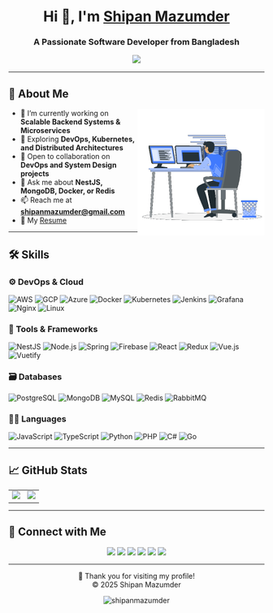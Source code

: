 <h1 align="center">Hi 👋, I'm <a href="https://github.com/shipanmazumder" target="blank">Shipan Mazumder</a></h1>
<h3 align="center">A Passionate Software Developer from Bangladesh</h3>

<p align="center">
  <a href="https://github.com/DenverCoder1/readme-typing-svg">
    <img src="https://readme-typing-svg.herokuapp.com?font=Fira+Code&color=00F7FF&size=22&center=true&vCenter=true&width=800&lines=Backend+Developer+%7C+DevOps+Enthusiast+%7C+System+Designer;NestJS,+MongoDB,+Docker,+Redis,+K8s,+PostgreSQL;Always+Learning,+Building,+and+Improving!">
  </a>
</p>

---

## 🚀 About Me

<img align="right" src="https://github.com/0xAbdulKhalid/0xAbdulKhalid/raw/main/assets/mdImages/Right_Side.gif" width=250 />

- 🔭 I’m currently working on **Scalable Backend Systems & Microservices**
- 🌱 Exploring **DevOps, Kubernetes, and Distributed Architectures**
- 🤝 Open to collaboration on **DevOps and System Design projects**
- 💬 Ask me about **NestJS, MongoDB, Docker, or Redis**
- 📫 Reach me at **shipanmazumder@gmail.com**
- 📄 My [Resume](https://drive.google.com/file/d/1C5CeygFmEkph0Yf4vXLoDUF8d6ie2hvV/view?usp=sharing)

---

## 🛠️ Skills

### ⚙️ DevOps & Cloud
![AWS](https://img.shields.io/badge/-AWS-000?&logo=Amazon-AWS)
![GCP](https://img.shields.io/badge/-GCP-000?&logo=Google-Cloud)
![Azure](https://img.shields.io/badge/-Azure-000?&logo=Microsoft-Azure)
![Docker](https://img.shields.io/badge/-Docker-000?&logo=Docker)
![Kubernetes](https://img.shields.io/badge/-Kubernetes-000?&logo=Kubernetes)
![Jenkins](https://img.shields.io/badge/-Jenkins-000?&logo=Jenkins)
![Grafana](https://img.shields.io/badge/-Grafana-000?&logo=Grafana)
![Nginx](https://img.shields.io/badge/-Nginx-000?&logo=Nginx)
![Linux](https://img.shields.io/badge/-Linux-000?&logo=Linux)

### 🧰 Tools & Frameworks
![NestJS](https://img.shields.io/badge/-NestJS-000?&logo=nestjs)
![Node.js](https://img.shields.io/badge/-Node.js-000?&logo=node.js)
![Spring](https://img.shields.io/badge/-Spring-000?&logo=spring)
![Firebase](https://img.shields.io/badge/-Firebase-000?&logo=Firebase)
![React](https://img.shields.io/badge/-React-000?&logo=react)
![Redux](https://img.shields.io/badge/-Redux-000?&logo=redux)
![Vue.js](https://img.shields.io/badge/-Vue.js-000?&logo=vue.js)
![Vuetify](https://img.shields.io/badge/-Vuetify-000?&logo=vuetify)

### 🗃️ Databases
![PostgreSQL](https://img.shields.io/badge/-PostgreSQL-000?&logo=PostgreSQL)
![MongoDB](https://img.shields.io/badge/-MongoDB-000?&logo=MongoDB)
![MySQL](https://img.shields.io/badge/-MySQL-000?&logo=MySQL)
![Redis](https://img.shields.io/badge/-Redis-000?&logo=Redis)
![RabbitMQ](https://img.shields.io/badge/-RabbitMQ-000?&logo=RabbitMQ)

### 👨‍💻 Languages
![JavaScript](https://img.shields.io/badge/-JavaScript-000?&logo=JavaScript)
![TypeScript](https://img.shields.io/badge/-TypeScript-000?&logo=TypeScript)
![Python](https://img.shields.io/badge/-Python-000?&logo=Python)
![PHP](https://img.shields.io/badge/-PHP-000?&logo=PHP)
![C#](https://img.shields.io/badge/-C%23-000?&logo=C-Sharp)
![Go](https://img.shields.io/badge/-Go-000?&logo=Go)

---

## 📈 GitHub Stats

<table>
  <tr>
    <td><img src="https://github-readme-stats.vercel.app/api?username=shipanmazumder&show_icons=true&theme=radical" height="190px" /></td>
    <td><img src="https://github-readme-stats.vercel.app/api/top-langs/?username=shipanmazumder&layout=compact&theme=radical" height="190px" /></td>
  </tr>
</table>

---

## 🤝 Connect with Me

<p align="center">
  <a href="https://linkedin.com/in/shipansm" target="_blank"><img src="https://img.icons8.com/plasticine/100/000000/linkedin.png" width="40"/></a>
  <a href="https://twitter.com/shipanmazumder" target="_blank"><img src="https://img.icons8.com/plasticine/100/000000/twitter.png" width="40"/></a>
  <a href="https://fb.com/shipansm" target="_blank"><img src="https://img.icons8.com/plasticine/100/000000/facebook.png" width="40"/></a>
  <a href="https://medium.com/@shipanmazumder" target="_blank"><img src="https://img.icons8.com/stickers/100/medium-logo.png" width="40"/></a>
  <a href="https://www.leetcode.com/shipansm" target="_blank"><img src="https://img.icons8.com/external-tal-revivo-bold-tal-revivo/96/external-level-up-your-coding-skills-and-quickly-land-a-job-logo-bold-tal-revivo.png" width="40"/></a>
  <a href="https://www.hackerrank.com/shipanmazumder" target="_blank"><img src="https://img.icons8.com/windows/64/hackerrank.png" width="40"/></a>
</p>

---

<p align="center">
  🙌 Thank you for visiting my profile! <br/>
  &copy; 2025 Shipan Mazumder
</p>

<p align="center"> <img src="https://komarev.com/ghpvc/?username=shipanmazumder&label=Profile%20Views&color=brightgreen&style=flat" alt="shipanmazumder" /> </p>
